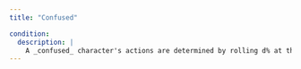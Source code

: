 ```yaml
---
title: "Confused"

condition:
  description: |
    A _confused_ character's actions are determined by rolling d% at the beginning of his turn: 01-10, attack caster with melee or ranged weapons (or close with caster if attacking is not possible); 11-20, act normally; 21-50, do nothing but babble incoherently; 51-70, flee away from caster at top possible speed; 71-100, attack nearest creature (for this purpose, a familiar counts as part of the subject's self ). A _confused_ character who can't carry out the indicated action does nothing but babble incoherently. Attackers are not at any special advantage when attacking a _confused_ character. Any _confused_ character who is attacked automatically attacks its attackers on its next turn, as long as it is still _confused_ when its turn comes. A _confused_ character does not make attacks of opportunity against any creature that it is not already devoted to attacking (either because of its most recent action or because it has just been attacked).
---
```


